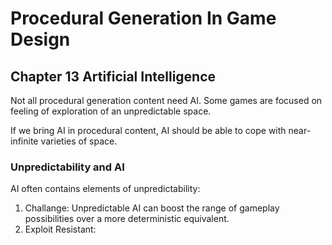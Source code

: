 # Procedural Generation In Game Design

## Chapter 13 Artificial Intelligence

Not all procedural generation content need AI. Some games are focused on feeling of exploration of an unpredictable space.

If we bring AI in procedural content, AI should be able to cope with near-infinite varieties of space.

### Unpredictability and AI

AI often contains elements of unpredictability:

1. Challange: Unpredictable AI can boost the range of gameplay possibilities over a more deterministic equivalent.
2. Exploit Resistant: 